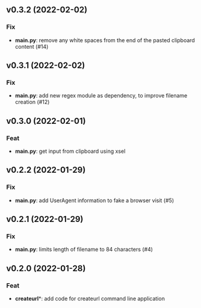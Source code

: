 ## v0.3.2 (2022-02-02)

### Fix

- **main.py**: remove any white spaces from the end of the pasted clipboard content (#14)

## v0.3.1 (2022-02-02)

### Fix

- **main.py**: add new regex module as dependency, to improve filename creation (#12)

## v0.3.0 (2022-02-01)

### Feat

- **main.py**: get input from clipboard using xsel

## v0.2.2 (2022-01-29)

### Fix

- **main.py**: add UserAgent information to fake a browser visit (#5)

## v0.2.1 (2022-01-29)

### Fix

- **main.py**: limits length of filename to 84 characters (#4)

## v0.2.0 (2022-01-28)

### Feat

- **createurl***: add code for createurl command line application
